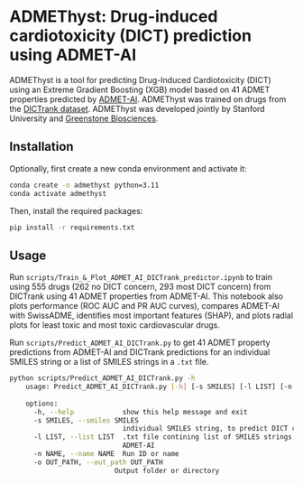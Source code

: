 # ADMEThyst: Drug-induced cardiotoxicity (DICT) prediction using ADMET-AI

ADMEThyst is a tool for predicting Drug-Induced Cardiotoxicity (DICT) using an Extreme Gradient Boosting (XGB) model based on 41 ADMET properties predicted by [ADMET-AI](https://github.com/swansonk14/admet_ai). ADMEThyst was trained on drugs from the [DICTrank dataset](https://doi.org/10.1016/j.drudis.2023.103770). ADMEThyst was developed jointly by Stanford University and [Greenstone Biosciences](https://greenstonebio.com/).


## Installation

Optionally, first create a new conda environment and activate it:

```bash
conda create -n admethyst python=3.11
conda activate admethyst
```

Then, install the required packages:

```bash
pip install -r requirements.txt
```


## Usage

Run `scripts/Train_&_Plot_ADMET_AI_DICTrank_predictor.ipynb` to train using 555 drugs (262 no DICT concern, 293 most DICT concern) from DICTrank using 41 ADMET properties from ADMET-AI. This notebook also plots performance (ROC AUC and PR AUC curves), compares ADMET-AI with SwissADME, identifies most important features (SHAP), and plots radial plots for least toxic and most toxic cardiovascular drugs.

Run `scripts/Predict_ADMET_AI_DICTrank.py` to get 41 ADMET property predictions from ADMET-AI and DICTrank predictions for an individual SMILES string or a list of SMILES strings in a `.txt` file.

```bash
python scripts/Predict_ADMET_AI_DICTrank.py -h                                                          
    usage: Predict_ADMET_AI_DICTrank.py [-h] [-s SMILES] [-l LIST] [-n NAME] [-o OUT_PATH]
    
    options:
      -h, --help            show this help message and exit
      -s SMILES, --smiles SMILES
                            individual SMILES string, to predict DICT concern - based on ADMET-AI
      -l LIST, --list LIST  .txt file contining list of SMILES strings, to predict DICT concern - based on
                            ADMET-AI
      -n NAME, --name NAME  Run ID or name
      -o OUT_PATH, --out_path OUT_PATH
                          Output folder or directory
```

